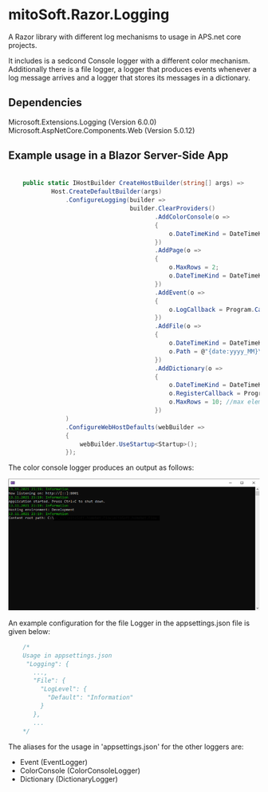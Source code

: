 # mitoSoft.Razor.Logging
A Razor library with different log mechanisms to usage in APS.net core projects.

It includes is a sedcond Console logger with a different color mechanism.
Additionally there is a file logger, a logger that produces events whenever a log message arrives and a logger that stores its messages in a dictionary.

## Dependencies

Microsoft.Extensions.Logging (Version 6.0.0)
Microsoft.AspNetCore.Components.Web (Version 5.0.12)

## Example usage in a Blazor Server-Side App

```c#

    public static IHostBuilder CreateHostBuilder(string[] args) =>
            Host.CreateDefaultBuilder(args)
                .ConfigureLogging(builder =>
                                  builder.ClearProviders()
                                         .AddColorConsole(o =>
                                         {
                                             o.DateTimeKind = DateTimeKind.Local;
                                         })
                                         .AddPage(o =>
                                         {
                                             o.MaxRows = 2;
                                             o.DateTimeKind = DateTimeKind.Utc;
                                         })
										 .AddEvent(o =>
                                         {
                                             o.LogCallback = Program.Callback;
                                         })
                                         .AddFile(o =>
                                         {
                                             o.DateTimeKind = DateTimeKind.Local;
                                             o.Path = @"{date:yyyy_MM}\{date:yyyyMMdd}_log.txt";
                                         })
                                         .AddDictionary(o =>
                                         {
                                             o.DateTimeKind = DateTimeKind.Local;
                                             o.RegisterCallback = Program.RegisterLogger;
                                             o.MaxRows = 10; //max elements of each logger
                                         })                                         
                )
                .ConfigureWebHostDefaults(webBuilder =>
                {
                    webBuilder.UseStartup<Startup>();
                });
```

The color console logger produces an output as follows:

![Screenshot](ConsoleExample.png)

An example configuration for the file Logger in the appsettings.json file is given below:

```c#
    /*
    Usage in appsettings.json
     "Logging": {
       ...,
       "File": {
         "LogLevel": {
           "Default": "Information"
         }
       },
       ...
    */
```

The aliases for the usage in 'appsettings.json' for the other loggers are:

 - Event (EventLogger)
 - ColorConsole (ColorConsoleLogger)
 - Dictionary (DictionaryLogger)